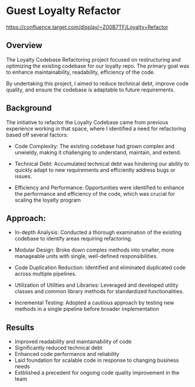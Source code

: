 # Guest Loyalty Refactor

https://confluence.target.com/display/~Z00B7TF/Loyalty+Refactor

## Overview
The Loyalty Codebase Refactoring project focused on restructuring and optimizing the existing codebase for our loyalty repo. The primary goal was to enhance maintainability, readability, efficiency of the code. 

By undertaking this project, I aimed to reduce technical debt, improve code quality, and ensure the codebase is adaptable to future requirements. 

## Background
The initiative to refactor the Loyalty Codebase came from previous experience working in that space, where I identified a need for refactoring based off several factors:

- Code Complexity: The existing codebase had grown complex and unwieldy, making it challenging to understand, maintain, and extend.

- Technical Debt: Accumulated technical debt was hindering our ability to quickly adapt to new requirements and efficiently address bugs or issues.

- Efficiency and Performance: Opportunities were identified to enhance the performance and efficiency of the code, which was crucial for scaling the loyalty program

## Approach:
- In-depth Analysis: Conducted a thorough examination of the existing codebase to identify areas requiring refactoring.

- Modular Design: Broke down complex methods into smaller, more manageable units with single, well-defined responsibilities.

- Code Duplication Reduction: Identified and eliminated duplicated code across multiple pipelines.

- Utilization of Utilities and Libraries: Leveraged and developed utility classes and common library methods for standardized functionalities.

- Incremental Testing: Adopted a cautious approach by testing new methods in a single pipeline before broader implementation


## Results
- Improved readability and maintainability of code
- Significantly reduced technical debt
- Enhanced code performance and reliability
- Laid foundation for scalable code in response to changing business needs
- Estblished a precedent for ongoing code quality improvement in the team
